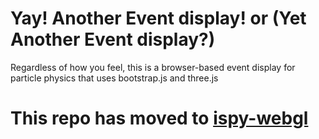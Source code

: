 Yay! Another Event display! or (Yet Another Event display?)
===========================================================

Regardless of how you feel, this is a browser-based event display for particle physics that uses bootstrap.js and three.js

<h1>This repo has moved to <a href="https://github.com/cms-outreach/ispy-webgl">ispy-webgl</a></h1>

